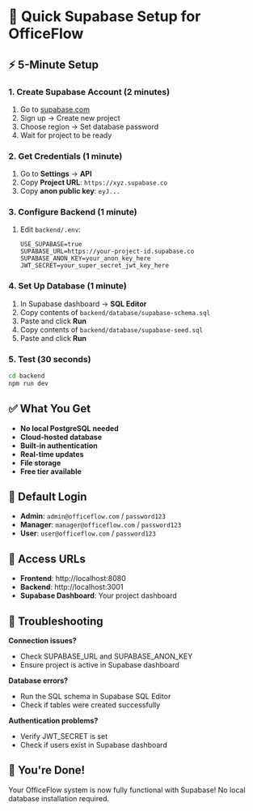 # 🚀 Quick Supabase Setup for OfficeFlow

## ⚡ 5-Minute Setup

### 1. Create Supabase Account (2 minutes)
1. Go to [supabase.com](https://supabase.com)
2. Sign up → Create new project
3. Choose region → Set database password
4. Wait for project to be ready

### 2. Get Credentials (1 minute)
1. Go to **Settings** → **API**
2. Copy **Project URL**: `https://xyz.supabase.co`
3. Copy **anon public key**: `eyJ...`

### 3. Configure Backend (1 minute)
1. Edit `backend/.env`:
   ```env
   USE_SUPABASE=true
   SUPABASE_URL=https://your-project-id.supabase.co
   SUPABASE_ANON_KEY=your_anon_key_here
   JWT_SECRET=your_super_secret_jwt_key_here
   ```

### 4. Set Up Database (1 minute)
1. In Supabase dashboard → **SQL Editor**
2. Copy contents of `backend/database/supabase-schema.sql`
3. Paste and click **Run**
4. Copy contents of `backend/database/supabase-seed.sql`
5. Paste and click **Run**

### 5. Test (30 seconds)
```bash
cd backend
npm run dev
```

## ✅ What You Get

- **No local PostgreSQL needed**
- **Cloud-hosted database**
- **Built-in authentication**
- **Real-time updates**
- **File storage**
- **Free tier available**

## 🔑 Default Login

- **Admin**: `admin@officeflow.com` / `password123`
- **Manager**: `manager@officeflow.com` / `password123`
- **User**: `user@officeflow.com` / `password123`

## 🎯 Access URLs

- **Frontend**: http://localhost:8080
- **Backend**: http://localhost:3001
- **Supabase Dashboard**: Your project dashboard

## 🚨 Troubleshooting

**Connection issues?**
- Check SUPABASE_URL and SUPABASE_ANON_KEY
- Ensure project is active in Supabase dashboard

**Database errors?**
- Run the SQL schema in Supabase SQL Editor
- Check if tables were created successfully

**Authentication problems?**
- Verify JWT_SECRET is set
- Check if users exist in Supabase dashboard

## 🎉 You're Done!

Your OfficeFlow system is now fully functional with Supabase! No local database installation required.
